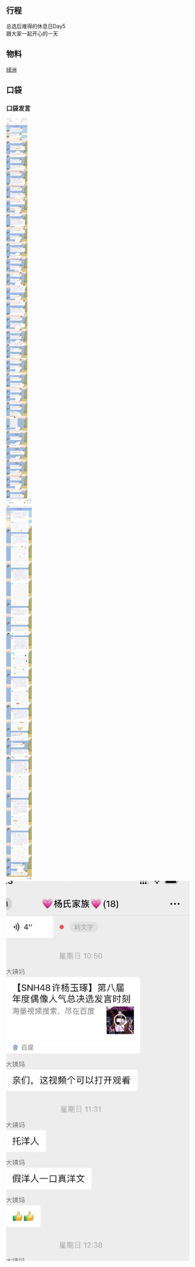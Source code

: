 ## 行程
总选后难得的休息日Day5<br>
跟大家一起开心的一天

## 物料
[绿洲](https://weibo.com/6182733870/KtahP8Bsu)
## 口袋
### 口袋发言
![口袋发言](./pocket48/imgs/messages1.jpeg)<br>
![口袋发言](./pocket48/imgs/messages2.jpeg)<br>
![口袋发言](./pocket48/imgs/P1.jpeg)<br>